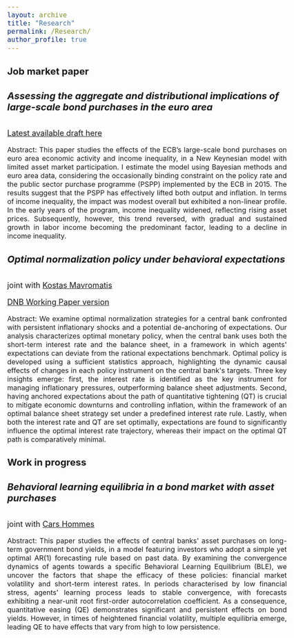 ```yaml
---
layout: archive
title: "Research"
permalink: /Research/
author_profile: true
---
```

<style>
  body {
    font-size: 18px; /* Adjust body font size as needed */
  }
  h1, h2, h3, h4, h5, h6 {
    font-size: 22px; /* Adjust heading font sizes as needed */
  }
  .author__avatar {
    width: 100px; /* Adjust avatar size as needed */
    height: 100px; /* Adjust avatar size as needed */
  }
</style>


## Job market paper ## 

##### Assessing the aggregate and distributional implications of large-scale bond purchases in the euro area #####

[Latest available draft here](https://carrieralexandre.github.io/assets/Carrier_JMP_2023.pdf) 

<p style="text-align: justify">
<font size="3"> Abstract: This paper studies the effects of the ECB’s large-scale bond purchases on euro area economic activity and income inequality, in a New Keynesian model with limited asset market participation. I estimate the model using Bayesian methods and euro area data, considering the occasionally binding constraint on the policy rate and the public sector purchase programme (PSPP) implemented by the ECB in 2015. The results suggest that the PSPP has effectively lifted both output and inflation. In terms of income inequality, the impact was modest overall but exhibited a non-linear profile. In the early years of the program, income inequality widened, reflecting rising asset prices. Subsequently, however, this trend reversed, with gradual and sustained growth in labor income becoming the predominant factor, leading to a decline in income inequality. </font>
</p>

##### Optimal normalization policy under behavioral expectations #####
joint with [Kostas Mavromatis](https://sites.google.com/site/konstantinossmavromatis/)

[DNB Working Paper version](https://www.dnb.nl/media/ictouenh/working_paper_no-800.pdf) 


<p style="text-align: justify">
<font size="3"> Abstract: We examine optimal normalization strategies for a central bank confronted with persistent inflationary shocks and a potential de-anchoring of expectations. Our analysis characterizes optimal monetary policy, when the central bank uses both the short-term interest rate and the balance sheet, in a framework in which agents' expectations can deviate from the rational expectations benchmark. Optimal policy is developed using a sufficient statistics approach, highlighting the dynamic causal effects of changes in each policy instrument on the central bank's targets. Three key insights emerge: first, the interest rate is identified as the key instrument for managing inflationary pressures, outperforming balance sheet adjustments. Second, having anchored expectations about the path of quantitative tightening (QT) is crucial to mitigate economic downturns and controlling inflation, within the framework of an optimal balance sheet strategy set under a predefined interest rate rule. Lastly, when both the interest rate and QT are set optimally, expectations are found to significantly influence the optimal interest rate trajectory, whereas their impact on the optimal QT path is comparatively minimal. </font>
</p>


## Work in progress ## 

##### Behavioral learning equilibria in a bond market with asset purchases #####
joint with [Cars Hommes](https://www.uva.nl/en/profile/h/o/c.h.hommes/c.h.hommes.html)

<p style="text-align: justify">
<font size="3"> Abstract: This paper studies the effects of central banks' asset purchases on long-term government bond yields, in a model featuring investors who adopt a simple yet optimal AR(1) forecasting rule based on past data. By examining the convergence dynamics of agents towards a specific Behavioral Learning Equilibrium (BLE),  we uncover the factors that shape the efficacy of these policies:  financial market volatility and short-term interest rates. In periods characterised by low financial stress, agents' learning process leads to stable convergence, with forecasts exhibiting a near-unit root first-order autocorrelation coefficient. As a consequence, quantitative easing (QE) demonstrates significant and persistent effects on bond yields. However, in times of heightened financial volatility, multiple equilibria emerge, leading QE to have effects that vary from high to low persistence. </font>
</p>

